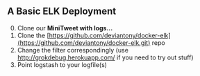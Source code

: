 
## A Basic ELK Deployment 

0. Clone our **MiniTweet with logs...**
1. Clone the [https://github.com/deviantony/docker-elk](https://github.com/deviantony/docker-elk.git) repo
2. Change the filter correspondingly (use http://grokdebug.herokuapp.com/ if you need to try out stuff)
3. Point logstash to your logfile(s)

 
 